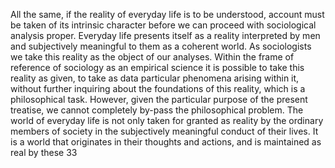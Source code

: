 All the same, if the reality of everyday life is to be understood, account must be taken of its intrinsic character before we can proceed with sociological analysis proper. Everyday life presents itself as a reality interpreted by men and subjectively meaningful to them as a coherent world. As sociologists we take this reality as the object of our analyses. Within the frame of reference of sociology as an empirical science it is possible to take this reality as given, to take as data particular phenomena arising within it, without further inquiring about the foundations of this reality, which is a philosophical task. However, given the particular purpose of the present treatise, we cannot completely by-pass the philosophical problem. The world of everyday life is not only taken for granted as reality by the ordinary members of society in the subjectively meaningful conduct of their lives. It is a world that originates in their thoughts and actions, and is maintained as real by these 33

